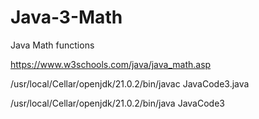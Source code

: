 # Java-3-Math
Java Math functions

https://www.w3schools.com/java/java_math.asp

/usr/local/Cellar/openjdk/21.0.2/bin/javac JavaCode3.java

/usr/local/Cellar/openjdk/21.0.2/bin/java JavaCode3

